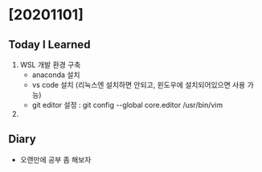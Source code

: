 # [20201101]

## Today I Learned
1. WSL 개발 환경 구축
    - anaconda 설치
    - vs code 설치 (리눅스엔 설치하면 안되고, 윈도우에 설치되어있으면 사용 가능)
    - git editor 설정 : git config --global core.editor /usr/bin/vim
1. 

## Diary
- 오랜만에 공부 좀 해보자